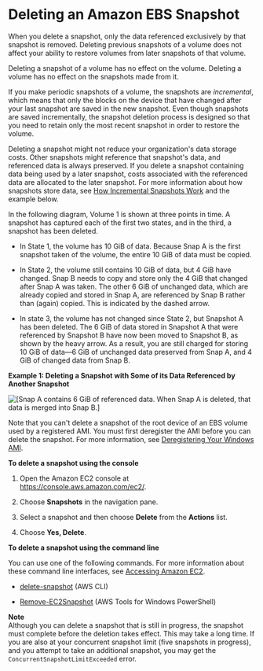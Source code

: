 # Deleting an Amazon EBS Snapshot<a name="ebs-deleting-snapshot"></a>

When you delete a snapshot, only the data referenced exclusively by that snapshot is removed\. Deleting previous snapshots of a volume does not affect your ability to restore volumes from later snapshots of that volume\. 

Deleting a snapshot of a volume has no effect on the volume\. Deleting a volume has no effect on the snapshots made from it\.

If you make periodic snapshots of a volume, the snapshots are *incremental*, which means that only the blocks on the device that have changed after your last snapshot are saved in the new snapshot\. Even though snapshots are saved incrementally, the snapshot deletion process is designed so that you need to retain only the most recent snapshot in order to restore the volume\.

Deleting a snapshot might not reduce your organization's data storage costs\. Other snapshots might reference that snapshot's data, and referenced data is always preserved\. If you delete a snapshot containing data being used by a later snapshot, costs associated with the referenced data are allocated to the later snapshot\. For more information about how snapshots store data, see [How Incremental Snapshots Work](EBSSnapshots.md#how_snapshots_work) and the example below\.

In the following diagram, Volume 1 is shown at three points in time\. A snapshot has captured each of the first two states, and in the third, a snapshot has been deleted\. 

+ In State 1, the volume has 10 GiB of data\. Because Snap A is the first snapshot taken of the volume, the entire 10 GiB of data must be copied\.

+ In State 2, the volume still contains 10 GiB of data, but 4 GiB have changed\. Snap B needs to copy and store only the 4 GiB that changed after Snap A was taken\. The other 6 GiB of unchanged data, which are already copied and stored in Snap A, are referenced by Snap B rather than \(again\) copied\. This is indicated by the dashed arrow\.

+ In state 3, the volume has not changed since State 2, but Snapshot A has been deleted\. The 6 GiB of data stored in Snapshot A that were referenced by Snapshot B have now been moved to Snapshot B, as shown by the heavy arrow\. As a result, you are still charged for storing 10 GiB of data—6 GiB of unchanged data preserved from Snap A, and 4 GiB of changed data from Snap B\.

 **Example 1: Deleting a Snapshot with Some of its Data Referenced by Another Snapshot**

![\[Snap A contains 6 GiB of referenced data. When Snap A is deleted, that data is merged into Snap B.\]](http://docs.aws.amazon.com/AWSEC2/latest/WindowsGuide/images/snapshot_1b.png)

Note that you can't delete a snapshot of the root device of an EBS volume used by a registered AMI\. You must first deregister the AMI before you can delete the snapshot\. For more information, see [Deregistering Your Windows AMI](deregister-ami.md)\.

**To delete a snapshot using the console**

1. Open the Amazon EC2 console at [https://console\.aws\.amazon\.com/ec2/](https://console.aws.amazon.com/ec2/)\.

1. Choose **Snapshots** in the navigation pane\. 

1. Select a snapshot and then choose **Delete** from the **Actions** list\.

1. Choose **Yes, Delete**\. 

**To delete a snapshot using the command line**

You can use one of the following commands\. For more information about these command line interfaces, see [Accessing Amazon EC2](concepts.md#access-ec2)\.

+ [delete\-snapshot](http://docs.aws.amazon.com/cli/latest/reference/ec2/delete-snapshot.html) \(AWS CLI\)

+ [Remove\-EC2Snapshot](http://docs.aws.amazon.com/powershell/latest/reference/items/Remove-EC2Snapshot.html) \(AWS Tools for Windows PowerShell\)

**Note**  
Although you can delete a snapshot that is still in progress, the snapshot must complete before the deletion takes effect\. This may take a long time\. If you are also at your concurrent snapshot limit \(five snapshots in progress\), and you attempt to take an additional snapshot, you may get the `ConcurrentSnapshotLimitExceeded` error\.
